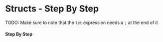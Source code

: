 # Structs - Step By Step

TODO: Make sure to note that the `let`
expression needs a `;` at the end of it

#### Step By Step

<script>
const rawSourceCode = `struct Widget {
  alfa: String, //   alfa: <code>String</code>, //   alfa:
}

fn main() {
  let thing = Widget {
    alfa: String::from("apple") //     alfa: <code>String::from("apple")</code> //     alfa: 
  };
  println!("{}", thing.alfa);
}

apple`.split('\n')


const lineSets = [
{ 
  lines: [`0_r`, `0_r`,`0_r`,`0_s`, `0_r`, `0_r`, `0_r`, `0_r`, `0_r`, `0_r`, `0_e`, `0_o`],
  text: `<p>The output from the program is <code>alfa is apple</code></p>`
},
{ 
  lines: [`0_r`, `0_s`,`0_r`,`0_s`, `0_s`, `0_s`, `0_s`, `0_s`, `0_s`, `0_s`, `0_e`, `0_w`],
  text: `<p>Start defining a <code>struct</code> named <code>Widget</code></p>`
},
{ 
  lines: [`0_c`, `2_r`,`0_c`,`0_s`, `0_s`, `0_s`, `0_s`, `0_s`, `0_s`, `0_s`, `0_e`, `0_w`],
  text: `<p>Add a <code>field</code> named <code>alfa</code></p>`
},
{ 
  lines: [`0_c`, `1_r`,`0_c`,`0_s`, `0_s`, `0_s`, `0_s`, `0_s`, `0_s`, `0_s`, `0_e`, `0_w`],
  text: `<p>Finish the definition by setting <code>alfa</code> to hold a <code>String</code>`
},
{ 
  lines: [`0_c`, `0_c`,`0_c`,`0_s`, `0_r`, `0_s`, `0_s`, `0_s`, `0_s`, `0_r`, `0_e`, `0_w`],
  text: `<p>Start making the <code>main</code> function</p>`
},
{ 
  lines: [`0_c`, `0_c`,`0_c`,`0_s`, `0_c`, `0_r`, `0_s`, `0_r`, `0_s`, `0_c`, `0_e`, `0_w`],
  text: `<p>Start creating a new variable that will be an <code>instance</code> of <code>Widget</code></p>`
},
{ 
  lines: [`0_c`, `0_c`,`0_c`,`0_s`, `0_c`, `0_c`, `2_r`, `0_c`, `0_s`, `0_c`, `0_e`, `0_w`],
  text: `<p></p>`
},
{ 
  lines: [`0_c`, `0_c`,`0_c`,`0_s`, `0_c`, `0_c`, `1_r`, `0_c`, `0_s`, `0_c`, `0_e`, `0_w`],
  text: `<p></p>`
},
{ 
  lines: [`0_c`, `0_c`,`0_c`,`0_s`, `0_c`, `0_c`, `0_c`, `0_c`, `0_r`, `0_c`, `0_e`, `0_w`],
  text: `<p></p>`
},

]

</script>

<!--

---

Here's a full program to demonstrate that. It
outputs:

```txt
alfa is apple
```

Give it a shot in the Code Runner:

### SOURCE CODE

```rust, noplayground, EXAMPLE1
fn main() {
  let alfa = String::from("apple");
  println!("alfa is {alfa}");
}
```

### CODE RUNNER

```rust, editable, CODE1

```

-->
